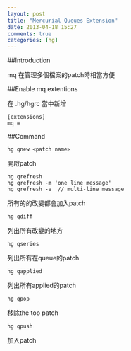 ```yaml
---
layout: post
title: "Mercurial Queues Extension"
date: 2013-04-18 15:27
comments: true
categories: [hg]
---
```


##Introduction

mq 在管理多個檔案的patch時相當方便

##Enable mq extentions

在 .hg/hgrc 當中新增

    [extensions]
    mq =

##Command

    hg qnew <patch name>

開啟patch

    hg qrefresh
    hg qrefresh -m 'one line message'
    hg qrefresh -e  // multi-line message

所有的的改變都會加入patch

    hg qdiff

列出所有改變的地方

    hg qseries

列出所有在queue的patch

    hg qapplied 

列出所有applied的patch

    hg qpop

移除the top patch

    hg qpush

加入patch


